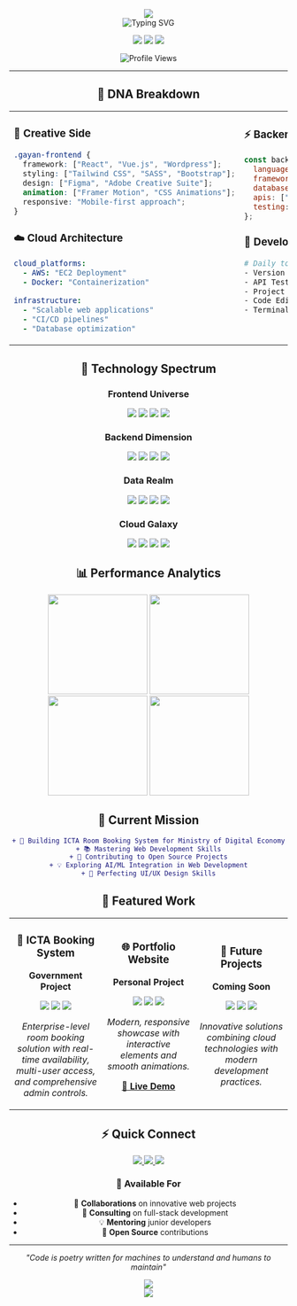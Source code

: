 <!-- Glassmorphism Style Header -->
<div align="center">
  <img src="https://capsule-render.vercel.app/api?type=waving&color=gradient&customColorList=0,2,2,5,30&height=200&section=header&text=Gayan%20Kavinda&fontSize=60&fontColor=ffffff&animation=fadeIn&fontAlignY=38&desc=Full-Stack%20Developer%20•%20Cloud%20Engineer&descSize=16&descAlignY=55" />
</div>

<div align="center">
  
  <!-- Animated typing text with glassmorphism effect -->
  <img src="https://readme-typing-svg.herokuapp.com?font=SF+Pro+Display&weight=600&size=24&pause=1000&color=6C63FF&background=FF000000&center=true&vCenter=true&multiline=true&width=600&height=100&lines=Welcome+to+my+digital+workspace+%F0%9F%92%AB;I+craft+beautiful%2C+scalable+solutions;Always+pushing+the+boundaries+of+tech+%F0%9F%9A%80" alt="Typing SVG" />
  
  <!-- Profile stats with glassmorphism badges -->
  <p>
    <img src="https://img.shields.io/badge/🌍_Based_in-Sri_Lanka-4f46e5?style=for-the-badge&labelColor=312e81&color=6366f1" />
    <img src="https://img.shields.io/badge/💼_Experience-1+_Years-10b981?style=for-the-badge&labelColor=166534&color=22c55e" />
    <img src="https://img.shields.io/badge/🎯_Focus-Full_Stack-f59e0b?style=for-the-badge&labelColor=92400e&color=fbbf24" />
  </p>
  
  ![Profile Views](https://komarev.com/ghpvc/?username=gayankavinda&color=6366f1&style=for-the-badge&label=Profile+Views)
  
</div>

---

<div align="center">

## 🧬 DNA Breakdown

</div>

<table align="center">
<tr>
<td width="50%" valign="top">

### 🎨 Creative Side
```css
.gayan-frontend {
  framework: ["React", "Vue.js", "Wordpress"];
  styling: ["Tailwind CSS", "SASS", "Bootstrap"];
  design: ["Figma", "Adobe Creative Suite"];
  animation: ["Framer Motion", "CSS Animations"];
  responsive: "Mobile-first approach";
}
```

### ☁️ Cloud Architecture
```yaml
cloud_platforms:
  - AWS: "EC2 Deployment"
  - Docker: "Containerization"
  
infrastructure:
  - "Scalable web applications"
  - "CI/CD pipelines"
  - "Database optimization"
```

</td>
<td width="50%" valign="top">

### ⚡ Backend Power
```javascript
const backendSkills = {
  languages: ["PHP", "JavaScript"],
  frameworks: ["Laravel", "Node.js", "Express"],
  databases: ["MySQL", "MongoDB", "Firebase", Postgres],
  apis: ["REST", "GraphQL"],
  testing: ["Cypress [E2E]", "Unit Testing", "Integration Testing"]
};
```

### 🔧 Development Tools
```bash
# Daily toolkit
- Version Control: Git & GitHub
- API Testing: Postman  
- Project Management: Jira
- Code Editor: VS Code, Cursor AI
- Terminal: iTerm2 with Oh My Zsh
```

</td>
</tr>
</table>

<div align="center">

## 🚀 Technology Spectrum

<!-- Glassmorphism-style tech grid -->
<div align="center">

### Frontend Universe
<p>
  <img src="https://img.shields.io/badge/React-61DAFB?style=for-the-badge&logo=react&logoColor=black&labelColor=20232a" />
  <img src="https://img.shields.io/badge/Vue.js-4FC08D?style=for-the-badge&logo=vue.js&logoColor=white&labelColor=2c3e50" />
  <img src="https://img.shields.io/badge/TypeScript-3178C6?style=for-the-badge&logo=typescript&logoColor=white&labelColor=2d79c7" />
  <img src="https://img.shields.io/badge/Tailwind-06B6D4?style=for-the-badge&logo=tailwind-css&logoColor=white&labelColor=0f172a" />
</p>

### Backend Dimension  
<p>
  <img src="https://img.shields.io/badge/Laravel-FF2D20?style=for-the-badge&logo=laravel&logoColor=white&labelColor=8b0000" />
  <img src="https://img.shields.io/badge/Node.js-339933?style=for-the-badge&logo=node.js&logoColor=white&labelColor=2d5a2d" />
  <img src="https://img.shields.io/badge/PHP-777BB4?style=for-the-badge&logo=php&logoColor=white&labelColor=4f4f7a" />
  <img src="https://img.shields.io/badge/GraphQL-E10098?style=for-the-badge&logo=graphql&logoColor=white&labelColor=8b0049" />
</p>

### Data Realm
<p>
  <img src="https://img.shields.io/badge/MySQL-4479A1?style=for-the-badge&logo=mysql&logoColor=white&labelColor=2d5a87" />
  <img src="https://img.shields.io/badge/MongoDB-47A248?style=for-the-badge&logo=mongodb&logoColor=white&labelColor=2d5a2f" />
  <img src="https://img.shields.io/badge/Firebase-FFCA28?style=for-the-badge&logo=firebase&logoColor=black&labelColor=f57c00" />
  <img src="https://img.shields.io/badge/Redis-DC382D?style=for-the-badge&logo=redis&logoColor=white&labelColor=8b1a1a" />
</p>

### Cloud Galaxy
<p>
  <img src="https://img.shields.io/badge/AWS-232F3E?style=for-the-badge&logo=amazon-aws&logoColor=white&labelColor=161b22" />
  <img src="https://img.shields.io/badge/Docker-2496ED?style=for-the-badge&logo=docker&logoColor=white&labelColor=1a5490" />
  <img src="https://img.shields.io/badge/Kubernetes-326CE5?style=for-the-badge&logo=kubernetes&logoColor=white&labelColor=1e4a73" />
  <img src="https://img.shields.io/badge/Vercel-000000?style=for-the-badge&logo=vercel&logoColor=white&labelColor=000" />
</p>

</div>

## 📊 Performance Analytics

<!-- Beautiful stats with glassmorphism theme -->
<div align="center">
  <img height="180em" src="https://github-readme-stats.vercel.app/api?username=GayanKavinda&show_icons=true&theme=tokyonight&hide_border=true&bg_color=0d1117&title_color=6c63ff&icon_color=6c63ff&text_color=c9d1d9&count_private=true&include_all_commits=true" />
  <img height="180em" src="https://github-readme-streak-stats.herokuapp.com/?user=GayanKavinda&theme=tokyonight&hide_border=true&background=0d1117&stroke=6c63ff&ring=6c63ff&fire=fbbf24&currStreakLabel=6c63ff" />
</div>

<div align="center">
  <img height="180em" src="https://github-readme-stats.vercel.app/api/top-langs/?username=GayanKavinda&layout=compact&theme=tokyonight&hide_border=true&bg_color=0d1117&title_color=6c63ff&text_color=c9d1d9&langs_count=8" />
  <img height="180em" src="https://github-readme-activity-graph.vercel.app/graph?username=GayanKavinda&theme=tokyo-night&hide_border=true&bg_color=0d1117&color=6c63ff&line=6c63ff&point=fbbf24" />
</div>

## 🎯 Current Mission

</div>

<div align="center">
  
```diff
+ 🚀 Building ICTA Room Booking System for Ministry of Digital Economy
+ 📚 Mastering Web Development Skills
+ 🌟 Contributing to Open Source Projects
+ 💡 Exploring AI/ML Integration in Web Development
+ 🎨 Perfecting UI/UX Design Skills
```

</div>

<div align="center">

## 🌟 Featured Work

<table>
<tr>
<td width="33%" align="center">

### 🏢 ICTA Booking System
**Government Project**

<img src="https://img.shields.io/badge/Laravel-Backend-FF2D20?style=flat-square&logo=laravel" />
<img src="https://img.shields.io/badge/React-Frontend-61DAFB?style=flat-square&logo=react" />
<img src="https://img.shields.io/badge/AWS-Deployed-232F3E?style=flat-square&logo=amazon-aws" />

*Enterprise-level room booking solution with real-time availability, multi-user access, and comprehensive admin controls.*

</td>
<td width="33%" align="center">

### 🌐 Portfolio Website
**Personal Project**

<img src="https://img.shields.io/badge/React-Framework-61DAFB?style=flat-square&logo=react" />
<img src="https://img.shields.io/badge/Tailwind-Styling-06B6D4?style=flat-square&logo=tailwind-css" />
<img src="https://img.shields.io/badge/Vercel-Deployed-000000?style=flat-square&logo=vercel" />

*Modern, responsive showcase with interactive elements and smooth animations.*

**[🔗 Live Demo](https://gayankv-profile.vercel.app/)**

</td>
<td width="33%" align="center">

### 🔮 Future Projects
**Coming Soon**

<img src="https://img.shields.io/badge/SaaS-Platform-6C63FF?style=flat-square" />
<img src="https://img.shields.io/badge/AI-Integration-FF6B9D?style=flat-square" />
<img src="https://img.shields.io/badge/Open-Source-22C55E?style=flat-square" />

*Innovative solutions combining cloud technologies with modern development practices.*

</td>
</tr>
</table>

## ⚡ Quick Connect

<p>
  <a href="https://linkedin.com/in/gayan kavinda">
    <img src="https://img.shields.io/badge/💼_LinkedIn-Professional_Network-0077B5?style=for-the-badge&logo=linkedin&logoColor=white&labelColor=0a66c2" />
  </a>
  <a href="https://gayankv-profile.vercel.app/">
    <img src="https://img.shields.io/badge/🌐_Portfolio-Live_Projects-6C63FF?style=for-the-badge&logo=google-chrome&logoColor=white&labelColor=5b21b6" />
  </a>
  <a href="mailto:gayankavinda98v.lk@gmail.com">
    <img src="https://img.shields.io/badge/📧_Email-Let's_Talk-EA4335?style=for-the-badge&logo=gmail&logoColor=white&labelColor=c5221f" />
  </a>
</p>

### 💬 Available For
- 🤝 **Collaborations** on innovative web projects
- 🚀 **Consulting** on full-stack development
- 💡 **Mentoring** junior developers
- 🌟 **Open Source** contributions

---

<div align="center">
  
*"Code is poetry written for machines to understand and humans to maintain"*

<img src="https://readme-typing-svg.herokuapp.com/?lines=Thanks+for+visiting+my+profile!+%F0%9F%8C%9F;Let's+build+something+amazing+together!+%F0%9F%9A%80;Always+learning%2C+always+growing+%F0%9F%8C%B1&font=SF+Pro+Display&center=true&width=500&height=50&color=6c63ff&size=16&pause=2000" />

</div>

</div>

<!-- Glassmorphism Footer -->
<div align="center">
  <img src="https://capsule-render.vercel.app/api?type=waving&color=gradient&customColorList=0,2,2,5,30&height=120&section=footer" />
</div>
